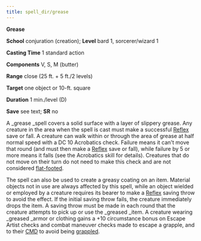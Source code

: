 ```yaml
---
title: spell_dir/grease
---
```

 **Grease**

**School** conjuration (creation); **Level** bard 1, sorcerer/wizard 1

**Casting Time** 1 standard action

**Components** V, S, M (butter)

**Range** close (25 ft. + 5 ft./2 levels)

**Target** one object or 10-ft. square

**Duration** 1 min./level (D)

**Save** see text; **SR** no

A _grease _spell covers a solid surface with a layer of slippery grease. Any creature in the area when the spell is cast must make a successful [Reflex](../combat#_reflex) save or fall. A creature can walk within or through the area of grease at half normal speed with a DC 10 Acrobatics check. Failure means it can't move that round (and must then make a [Reflex](../combat#_reflex) save or fall), while failure by 5 or more means it falls (see the Acrobatics skill for details). Creatures that do not move on their turn do not need to make this check and are not considered [flat-footed](../glossary#_flat-footed).

The spell can also be used to create a greasy coating on an item. Material objects not in use are always affected by this spell, while an object wielded or employed by a creature requires its bearer to make a [Reflex](../combat#_reflex) saving throw to avoid the effect. If the initial saving throw fails, the creature immediately drops the item. A saving throw must be made in each round that the creature attempts to pick up or use the _greased _item. A creature wearing _greased _armor or clothing gains a +10 circumstance bonus on Escape Artist checks and combat maneuver checks made to escape a grapple, and to their [CMD](../combat#_combat-maneuver-defense) to avoid being [grappled](../glossary#_grappled).

